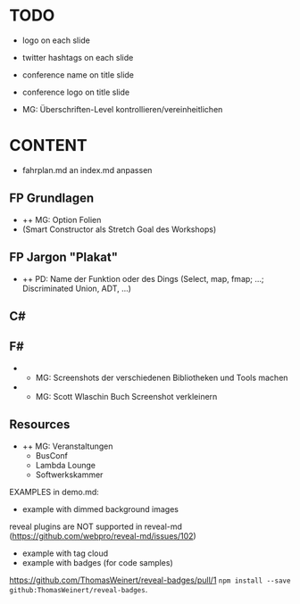 # TODO

- logo on each slide
- twitter hashtags on each slide
- conference name on title slide
- conference logo on title slide

- MG: Überschriften-Level kontrollieren/vereinheitlichen

# CONTENT
- fahrplan.md an index.md anpassen


## FP Grundlagen
- ++ MG: Option Folien
- (Smart Constructor als Stretch Goal des Workshops)

## FP Jargon "Plakat"
- ++ PD: Name der Funktion oder des Dings (Select, map, fmap; ...; Discriminated Union, ADT, ...)

## C#

## F#
- + MG: Screenshots der verschiedenen Bibliotheken und Tools machen
- + MG: Scott Wlaschin Buch Screenshot verkleinern

## Resources
- ++ MG: Veranstaltungen
  - BusConf
  - Lambda Lounge
  - Softwerkskammer


EXAMPLES in demo.md:

- example with dimmed background images

reveal plugins are NOT supported in reveal-md (https://github.com/webpro/reveal-md/issues/102)
- example with tag cloud
- example with badges (for code samples)



https://github.com/ThomasWeinert/reveal-badges/pull/1
`npm install --save github:ThomasWeinert/reveal-badges`.
